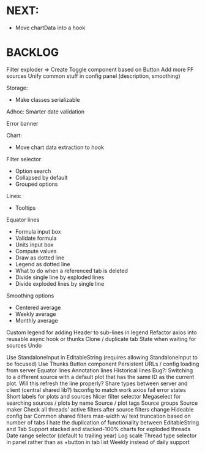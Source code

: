# NEXT:
*  Move chartData into a hook

# BACKLOG
Filter exploder => Create Toggle component based on Button
Add more FF sources
Unify common stuff in config panel (description, smoothing)

Storage:
* Make classes serializable

Adhoc: Smarter date validation

Error banner

Chart:
* Move chart data extraction to hook

Filter selector
* Option search
* Collapsed by default
* Grouped options

Lines:
* Tooltips

Equator lines
* Formula input box
* Validate formula
* Units input box
* Compute values
* Draw as dotted line
* Legend as dotted line
* What to do when a referenced tab is deleted
* Divide single line by exploded lines
* Divide exploded lines by single line

Smoothing options
* Centered average
* Weekly average
* Monthly average

Custom legend for adding Header to sub-lines in legend
Refactor axios into reusable async hook or thunks
Clone / duplicate tab
State when waiting for sources
Undo

Use StandaloneInput in EditableString (requires allowing StandaloneInput to be focused)
Use Thunks
Button component
Persistent URLs / config loading from server
Equator lines
Annotation lines
Historical lines
Bug?: Switching to a different source with a default plot that has the same ID as the current plot. Will this refresh the line properly?
Share types between server and client (central shared lib?)
tsconfig to match work
axios fail error states
Short labels for plots and sources
Nicer filter selector
Megaselect for searching sources / plots by name
Source / plot tags
Source groups
Source maker
Check all threads' active filters after source filters change
Hideable config bar
Common shared filters
max-width w/ text truncation based on number of tabs
I hate the duplication of functionality between EditableString and Tab
Support stacked and stacked-100% charts for exploded threads
Date range selector (default to trailing year)
Log scale
Thread type selector in panel rather than as +button in tab list
Weekly instead of daily support